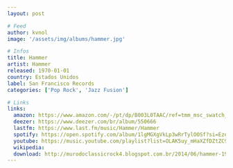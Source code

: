 ```yaml
---
layout: post

# Feed
author: kvnol
image: '/assets/img/albums/hammer.jpg'

# Infos
title: Hammer
artist: Hammer
released: 1970-01-01
country: Estados Unidos
label: San Francisco Records
categories: ['Pop Rock', 'Jazz Fusion']

# Links
links:
  amazon: https://www.amazon.com/-/pt/dp/B003L0TAAC/ref=tmm_msc_swatch_0?_encoding=UTF8&qid=&sr=
  deezer: https://www.deezer.com/br/album/550666
  lastfm: https://www.last.fm/music/Hammer/Hammer
  spotify: https://open.spotify.com/album/1lgMGXgVkLp3wRrTylOOSf?si=EzePxdvORr2SVHCc7-g30A
  youtube: https://music.youtube.com/playlist?list=OLAK5uy_mHaXZfDZtZC9HcSCsr-wO7BcIMPbkljng
  wikipedia:
  download: http://murodoclassicrock4.blogspot.com.br/2014/06/hammer-1970.html
---
```

